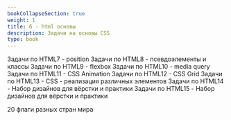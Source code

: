```yaml
---
bookCollapseSection: true
weight: 1
title: 6 - html основы
description: Задачи на основы CSS
type: book
---
```


Задачи по HTML7 - position
Задачи по HTML8 - псевдоэлементы и классы
Задачи по HTML9 - flexbox
Задачи по HTML10 - media query
Задачи по HTML11 - CSS Animation
Задачи по HTML12 - CSS Grid
Задачи по HTML13 - CSS - реализация различных элементов
Задачи по HTML14 - Набор дизайнов для вёрстки и практики
Задачи по HTML15 - Набор дизайнов для вёрстки и практики

20 флаги разных стран мира



